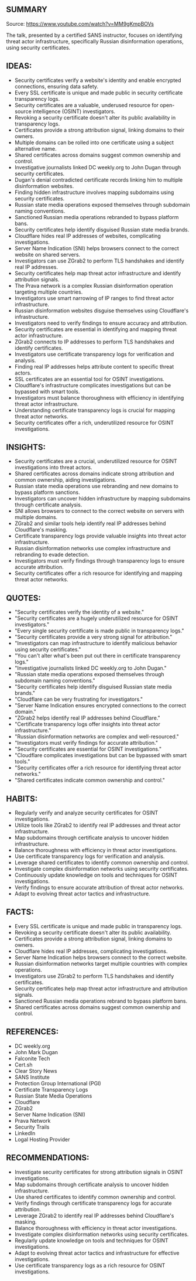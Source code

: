 ## SUMMARY

Source: https://www.youtube.com/watch?v=MM9gKmpBOVs

The talk, presented by a certified SANS instructor, focuses on identifying threat actor infrastructure, specifically Russian disinformation operations, using security certificates.

## IDEAS:

- Security certificates verify a website's identity and enable encrypted connections, ensuring data safety.
- Every SSL certificate is unique and made public in security certificate transparency logs.
- Security certificates are a valuable, underused resource for open-source intelligence (OSINT) investigators.
- Revoking a security certificate doesn't alter its public availability in transparency logs.
- Certificates provide a strong attribution signal, linking domains to their owners.
- Multiple domains can be rolled into one certificate using a subject alternative name.
- Shared certificates across domains suggest common ownership and control.
- Investigative journalists linked DC weekly.org to John Dugan through security certificates.
- Dugan's denial contradicted certificate records linking him to multiple disinformation websites.
- Finding hidden infrastructure involves mapping subdomains using security certificates.
- Russian state media operations exposed themselves through subdomain naming conventions.
- Sanctioned Russian media operations rebranded to bypass platform bans.
- Security certificates help identify disguised Russian state media brands.
- Cloudflare hides real IP addresses of websites, complicating investigations.
- Server Name Indication (SNI) helps browsers connect to the correct website on shared servers.
- Investigators can use ZGrab2 to perform TLS handshakes and identify real IP addresses.
- Security certificates help map threat actor infrastructure and identify attribution signals.
- The Prava network is a complex Russian disinformation operation targeting multiple countries.
- Investigators use smart narrowing of IP ranges to find threat actor infrastructure.
- Russian disinformation websites disguise themselves using Cloudflare's infrastructure.
- Investigators need to verify findings to ensure accuracy and attribution.
- Security certificates are essential in identifying and mapping threat actor infrastructure.
- ZGrab2 connects to IP addresses to perform TLS handshakes and identify certificates.
- Investigators use certificate transparency logs for verification and analysis.
- Finding real IP addresses helps attribute content to specific threat actors.
- SSL certificates are an essential tool for OSINT investigations.
- Cloudflare's infrastructure complicates investigations but can be bypassed with smart tools.
- Investigators must balance thoroughness with efficiency in identifying threat actor infrastructure.
- Understanding certificate transparency logs is crucial for mapping threat actor networks.
- Security certificates offer a rich, underutilized resource for OSINT investigations.

## INSIGHTS:

- Security certificates are a crucial, underutilized resource for OSINT investigations into threat actors.
- Shared certificates across domains indicate strong attribution and common ownership, aiding investigations.
- Russian state media operations use rebranding and new domains to bypass platform sanctions.
- Investigators can uncover hidden infrastructure by mapping subdomains through certificate analysis.
- SNI allows browsers to connect to the correct website on servers with multiple domains.
- ZGrab2 and similar tools help identify real IP addresses behind Cloudflare's masking.
- Certificate transparency logs provide valuable insights into threat actor infrastructure.
- Russian disinformation networks use complex infrastructure and rebranding to evade detection.
- Investigators must verify findings through transparency logs to ensure accurate attribution.
- Security certificates offer a rich resource for identifying and mapping threat actor networks.

## QUOTES:

- "Security certificates verify the identity of a website."
- "Security certificates are a hugely underutilized resource for OSINT investigators."
- "Every single security certificate is made public in transparency logs."
- "Security certificates provide a very strong signal for attribution."
- "Investigators can map infrastructure to identify malicious behavior using security certificates."
- "You can't alter what's been put out there in certificate transparency logs."
- "Investigative journalists linked DC weekly.org to John Dugan."
- "Russian state media operations exposed themselves through subdomain naming conventions."
- "Security certificates help identify disguised Russian state media brands."
- "Cloudflare can be very frustrating for investigators."
- "Server Name Indication ensures encrypted connections to the correct domain."
- "ZGrab2 helps identify real IP addresses behind Cloudflare."
- "Certificate transparency logs offer insights into threat actor infrastructure."
- "Russian disinformation networks are complex and well-resourced."
- "Investigators must verify findings for accurate attribution."
- "Security certificates are essential for OSINT investigations."
- "Cloudflare complicates investigations but can be bypassed with smart tools."
- "Security certificates offer a rich resource for identifying threat actor networks."
- "Shared certificates indicate common ownership and control."

## HABITS:

- Regularly verify and analyze security certificates for OSINT investigations.
- Utilize tools like ZGrab2 to identify real IP addresses and threat actor infrastructure.
- Map subdomains through certificate analysis to uncover hidden infrastructure.
- Balance thoroughness with efficiency in threat actor investigations.
- Use certificate transparency logs for verification and analysis.
- Leverage shared certificates to identify common ownership and control.
- Investigate complex disinformation networks using security certificates.
- Continuously update knowledge on tools and techniques for OSINT investigations.
- Verify findings to ensure accurate attribution of threat actor networks.
- Adapt to evolving threat actor tactics and infrastructure.

## FACTS:

- Every SSL certificate is unique and made public in transparency logs.
- Revoking a security certificate doesn't alter its public availability.
- Certificates provide a strong attribution signal, linking domains to owners.
- Cloudflare hides real IP addresses, complicating investigations.
- Server Name Indication helps browsers connect to the correct website.
- Russian disinformation networks target multiple countries with complex operations.
- Investigators use ZGrab2 to perform TLS handshakes and identify certificates.
- Security certificates help map threat actor infrastructure and attribution signals.
- Sanctioned Russian media operations rebrand to bypass platform bans.
- Shared certificates across domains suggest common ownership and control.

## REFERENCES:

- DC weekly.org
- John Mark Dugan
- Falconite Tech
- Cert.sh
- Clear Story News
- SANS Institute
- Protection Group International (PGI)
- Certificate Transparency Logs
- Russian State Media Operations
- Cloudflare
- ZGrab2
- Server Name Indication (SNI)
- Prava Network
- Security Trails
- LinkedIn
- Logal Hosting Provider

## RECOMMENDATIONS:

- Investigate security certificates for strong attribution signals in OSINT investigations.
- Map subdomains through certificate analysis to uncover hidden infrastructure.
- Use shared certificates to identify common ownership and control.
- Verify findings through certificate transparency logs for accurate attribution.
- Leverage ZGrab2 to identify real IP addresses behind Cloudflare's masking.
- Balance thoroughness with efficiency in threat actor investigations.
- Investigate complex disinformation networks using security certificates.
- Regularly update knowledge on tools and techniques for OSINT investigations.
- Adapt to evolving threat actor tactics and infrastructure for effective investigations.
- Use certificate transparency logs as a rich resource for OSINT investigations.
